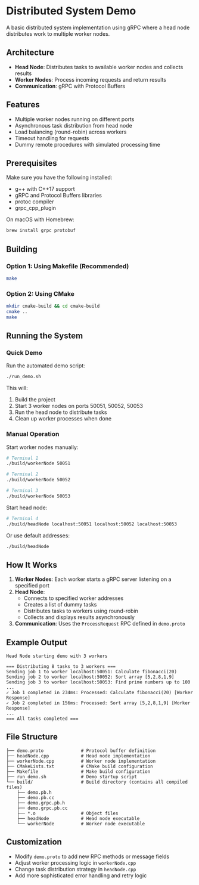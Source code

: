 # Distributed System Demo

A basic distributed system implementation using gRPC where a head node distributes work to multiple worker nodes.

## Architecture

- **Head Node**: Distributes tasks to available worker nodes and collects results
- **Worker Nodes**: Process incoming requests and return results
- **Communication**: gRPC with Protocol Buffers

## Features

- Multiple worker nodes running on different ports
- Asynchronous task distribution from head node
- Load balancing (round-robin) across workers
- Timeout handling for requests
- Dummy remote procedures with simulated processing time

## Prerequisites

Make sure you have the following installed:
- g++ with C++17 support
- gRPC and Protocol Buffers libraries
- protoc compiler
- grpc_cpp_plugin

On macOS with Homebrew:
```bash
brew install grpc protobuf
```

## Building

### Option 1: Using Makefile (Recommended)
```bash
make
```

### Option 2: Using CMake
```bash
mkdir cmake-build && cd cmake-build
cmake ..
make
```

## Running the System

### Quick Demo
Run the automated demo script:
```bash
./run_demo.sh
```

This will:
1. Build the project
2. Start 3 worker nodes on ports 50051, 50052, 50053
3. Run the head node to distribute tasks
4. Clean up worker processes when done

### Manual Operation

Start worker nodes manually:
```bash
# Terminal 1
./build/workerNode 50051

# Terminal 2
./build/workerNode 50052

# Terminal 3
./build/workerNode 50053
```

Start head node:
```bash
# Terminal 4
./build/headNode localhost:50051 localhost:50052 localhost:50053
```

Or use default addresses:
```bash
./build/headNode
```

## How It Works

1. **Worker Nodes**: Each worker starts a gRPC server listening on a specified port
2. **Head Node**: 
   - Connects to specified worker addresses
   - Creates a list of dummy tasks
   - Distributes tasks to workers using round-robin
   - Collects and displays results asynchronously
3. **Communication**: Uses the `ProcessRequest` RPC defined in `demo.proto`

## Example Output

```
Head Node starting demo with 3 workers

=== Distributing 8 tasks to 3 workers ===
Sending job 1 to worker localhost:50051: Calculate fibonacci(20)
Sending job 2 to worker localhost:50052: Sort array [5,2,8,1,9]
Sending job 3 to worker localhost:50053: Find prime numbers up to 100
...
✓ Job 1 completed in 234ms: Processed: Calculate fibonacci(20) [Worker Response]
✓ Job 2 completed in 156ms: Processed: Sort array [5,2,8,1,9] [Worker Response]
...
=== All tasks completed ===
```

## File Structure

```
├── demo.proto              # Protocol buffer definition
├── headNode.cpp            # Head node implementation
├── workerNode.cpp          # Worker node implementation
├── CMakeLists.txt          # CMake build configuration
├── Makefile                # Make build configuration
├── run_demo.sh             # Demo startup script
└── build/                  # Build directory (contains all compiled files)
    ├── demo.pb.h
    ├── demo.pb.cc
    ├── demo.grpc.pb.h
    ├── demo.grpc.pb.cc
    ├── *.o                 # Object files
    ├── headNode            # Head node executable
    └── workerNode          # Worker node executable
```

## Customization

- Modify `demo.proto` to add new RPC methods or message fields
- Adjust worker processing logic in `workerNode.cpp`
- Change task distribution strategy in `headNode.cpp`
- Add more sophisticated error handling and retry logic
